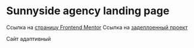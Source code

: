 # Sunnyside agency landing page

Ссылка на [страницу Frontend Mentor](https://www.frontendmentor.io/challenges/sunnyside-agency-landing-page-7yVs3B6ef)
Ссылка на [задеплоенный проект](https://sunnyside-wine.vercel.app/)

Сайт адаптивный
